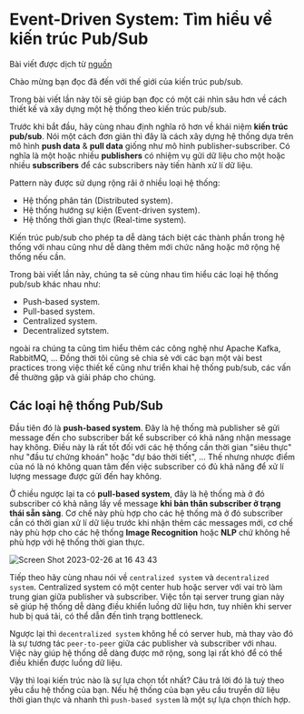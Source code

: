# Event-Driven System: Tìm hiểu về kiến trúc Pub/Sub

Bài viết được dịch từ [nguồn](https://medium.com/gitconnected/event-driven-systems-a-deep-dive-into-pubsub-architecture-39e416be913c)

Chào mừng bạn đọc đã đến với thế giới của kiến trúc pub/sub.

Trong bài viết lần này tôi sẽ giúp bạn đọc có một cái nhìn sâu hơn về cách thiết kế và xây dựng một hệ thống theo kiến trúc pub/sub.

Trước khi bắt đầu, hãy cùng nhau định nghĩa rõ hơn về khái niệm **kiến trúc pub/sub**. Nói một cách đơn giản thì đây là cách xây dựng hệ thống dựa trên mô hình **push data** & **pull data** giống như mô hình publisher-subscriber. Có nghĩa là một hoặc nhiều **publishers** có nhiệm vụ gửi dữ liệu cho một hoặc nhiều **subscribers** để các subscribers này tiến hành xử lí dữ liệu.

Pattern này được sử dụng rộng rãi ở nhiều loại hệ thống:

- Hệ thống phân tán (Distributed system).
- Hệ thống hướng sự kiện (Event-driven system).
- Hệ thống thời gian thực (Real-time system).

Kiến trúc pub/sub cho phép ta dễ dàng tách biệt các thành phần trong hệ thống với nhau cũng như dễ dàng thêm mới chức năng hoặc mở rộng hệ thống nếu cần.

Trong bài viết lần này, chúng ta sẽ cùng nhau tìm hiểu các loại hệ thống pub/sub khác nhau như:

- Push-based system.
- Pull-based system.
- Centralized system.
- Decentralized sytstem.

ngoài ra chúng ta cũng tìm hiểu thêm các công nghệ như Apache Kafka, RabbitMQ, ... Đồng thời tôi cũng sẽ chia sẻ với các bạn một vài best practices trong việc thiết kế cũng như triển khai hệ thống pub/sub, các vấn đề thường gặp và giải pháp cho chúng.

## Các loại hệ thống Pub/Sub

Đầu tiên đó là **push-based system**. Đây là hệ thống mà publisher sẽ gửi message đến cho subscriber bất kể subscriber có khả năng nhận message hay không. Điều này là rất tốt đối với các hệ thống cần thời gian "siêu thực" như "đầu tư chứng khoán" hoặc "dự báo thời tiết", ... Thế nhưng nhược điểm của nó là nó không quan tâm đến việc subscriber có đủ khả năng để xử lí lượng message được gửi đến hay không.

Ở chiều ngược lại ta có **pull-based system**, đây là hệ thống mà ở đó subscriber có khả năng lấy về message **khi bản thân subscriber ở trạng thái sẵn sàng**. Cơ chế này phù hợp cho các hệ thống mà ở đó subscriber cần có thời gian xử lí dữ liệu trước khi nhận thêm các messages mới, cơ chế này phù hợp cho các hệ thống **Image Recognition** hoặc **NLP** chứ không hề phù hợp với hệ thống thời gian thực.

![Screen Shot 2023-02-26 at 16 43 43](https://user-images.githubusercontent.com/15076665/221398449-9b2834d6-2dea-461d-963a-bd00926aea26.png)

Tiếp theo hãy cùng nhau nói về `centralized system` và `decentralized system`. Centralized system có một center hub hoặc server với vai trò làm trung gian giữa publisher và subscriber. Việc tồn tại server trung gian này sẽ giúp hệ thống dễ dàng điều khiển luồng dữ liệu hơn, tuy nhiên khi server hub bị quá tải, có thể dẫn đến tình trạng bottleneck.

Ngược lại thì `decentralized system` không hề có server hub, mà thay vào đó là sự tương tác `peer-to-peer` giữa các publisher và subscriber với nhau. Việc này giúp hệ thống dễ dàng được mở rộng, song lại rất khó để có thể điều khiển được luồng dữ liệu.

Vậy thì loại kiến trúc nào là sự lựa chọn tốt nhất? Câu trả lời đó là tuỳ theo yêu cầu hệ thống của bạn. Nếu hệ thống của bạn yêu cầu truyền dữ liệu thời gian thực và nhanh thì `push-based system` là một sự lựa chọn thích hợp.
